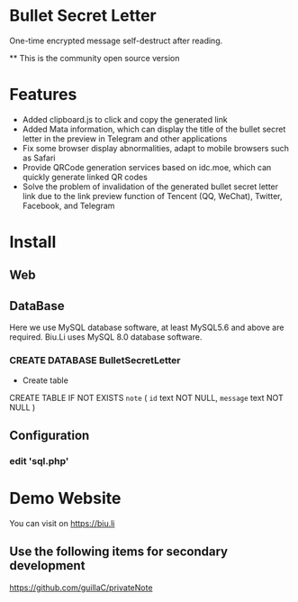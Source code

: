 # Bullet Secret Letter
One-time encrypted message self-destruct after reading.

** This is the community open source version

# Features
* Added clipboard.js to click and copy the generated link
* Added Mata information, which can display the title of the bullet secret letter in the preview in Telegram and other applications
* Fix some browser display abnormalities, adapt to mobile browsers such as Safari
* Provide QRCode generation services based on idc.moe, which can quickly generate linked QR codes
* Solve the problem of invalidation of the generated bullet secret letter link due to the link preview function of Tencent (QQ, WeChat), Twitter, Facebook, and Telegram

# Install
## Web

## DataBase
Here we use MySQL database software, at least MySQL5.6 and above are required. Biu.Li uses MySQL 8.0 database software.

### CREATE DATABASE BulletSecretLetter

* Create table

CREATE TABLE IF NOT EXISTS `note` (
  `id` text NOT NULL,
  `message` text NOT NULL
) 

## Configuration
### edit 'sql.php'

# Demo Website
You can visit on https://biu.li

## Use the following items for secondary development
https://github.com/guillaC/privateNote
